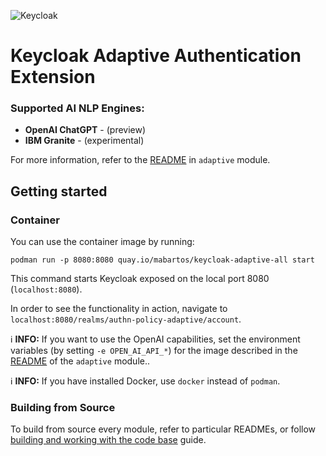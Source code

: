 ![Keycloak](docs/img/keycloak-adaptive-colored.png)

# Keycloak Adaptive Authentication Extension

### Supported AI NLP Engines:

- **OpenAI ChatGPT** - (preview)
- **IBM Granite** - (experimental)

For more information, refer to the [README](adaptive/README.md) in `adaptive` module.

## Getting started

### Container

You can use the container image by running:

    podman run -p 8080:8080 quay.io/mabartos/keycloak-adaptive-all start

This command starts Keycloak exposed on the local port 8080 (`localhost:8080`).

In order to see the functionality in action, navigate to `localhost:8080/realms/authn-policy-adaptive/account`.

ℹ️ **INFO:** If you want to use the OpenAI capabilities, set the environment variables (by setting `-e OPEN_AI_API_*`) for the image described in the [README](adaptive/README.md#integration-with-openai) of the `adaptive` module..

ℹ️ **INFO:** If you have installed Docker, use `docker` instead of `podman`.

### Building from Source

To build from source every module, refer to particular READMEs, or follow [building and working with the code base](docs/building-source.md) guide.
